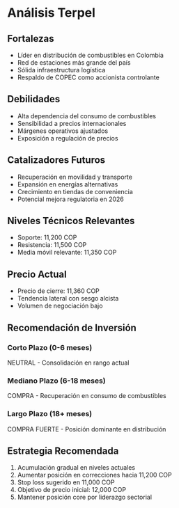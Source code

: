 # Análisis Terpel

## Fortalezas

- Líder en distribución de combustibles en Colombia
- Red de estaciones más grande del país
- Sólida infraestructura logística
- Respaldo de COPEC como accionista controlante

## Debilidades

- Alta dependencia del consumo de combustibles
- Sensibilidad a precios internacionales
- Márgenes operativos ajustados
- Exposición a regulación de precios

## Catalizadores Futuros

- Recuperación en movilidad y transporte
- Expansión en energías alternativas
- Crecimiento en tiendas de conveniencia
- Potencial mejora regulatoria en 2026

## Niveles Técnicos Relevantes

- Soporte: 11,200 COP
- Resistencia: 11,500 COP
- Media móvil relevante: 11,350 COP

## Precio Actual

- Precio de cierre: 11,360 COP
- Tendencia lateral con sesgo alcista
- Volumen de negociación bajo

## Recomendación de Inversión

### Corto Plazo (0-6 meses)

NEUTRAL - Consolidación en rango actual

### Mediano Plazo (6-18 meses)

COMPRA - Recuperación en consumo de combustibles

### Largo Plazo (18+ meses)

COMPRA FUERTE - Posición dominante en distribución

## Estrategia Recomendada

1. Acumulación gradual en niveles actuales
2. Aumentar posición en correcciones hacia 11,200 COP
3. Stop loss sugerido en 11,000 COP
4. Objetivo de precio inicial: 12,000 COP
5. Mantener posición core por liderazgo sectorial
